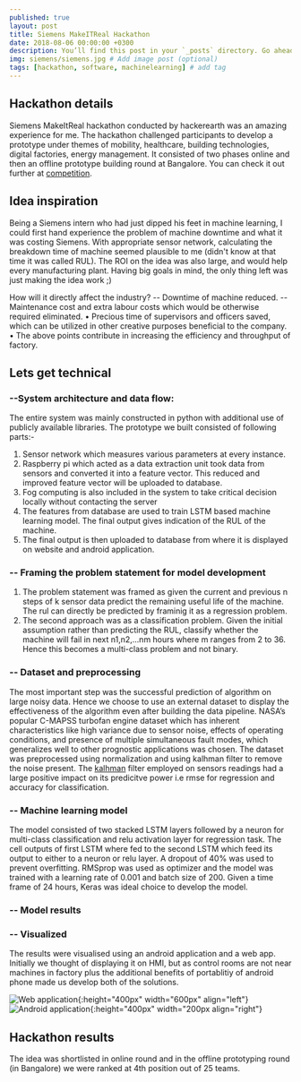 ```yaml
---
published: true
layout: post
title: Siemens MakeITReal Hackathon
date: 2018-08-06 00:00:00 +0300
description: You’ll find this post in your `_posts` directory. Go ahead and edit it and re-build the site to see your changes. # Add post description (optional)
img: siemens/siemens.jpg # Add image post (optional)
tags: [hackathon, software, machinelearning] # add tag
---
```

## Hackathon details
Siemens MakeItReal hackathon conducted by hackerearth was an amazing experience for me. The hackathon challenged participants to develop a prototype under themes of mobility, healthcare, building technologies, digital factories, energy management. It consisted of two phases online and then an offline prototype building round at Bangalore. You can check it out further at [competition](https://www.hackerearth.com/sprints/makeitreal/).

## Idea inspiration
Being a Siemens intern who had just dipped his feet in machine learning, I could first hand experience the problem of machine downtime and what it was costing Siemens. With appropriate sensor network, calculating the breakdown time of machine seemed plausible to me (didn't know at that time it was called RUL). The ROI on the idea was also large, and would help every manufacturing plant. Having big goals in mind, the only thing left was just making the idea work ;)

How will it directly affect the industry?
-- Downtime of machine reduced.
-- Maintenance cost and extra labour costs which would be otherwise required eliminated.
• Precious time of supervisors and officers saved, which can be utilized in other creative purposes
beneficial to the company.
• The above points contribute in increasing the efficiency and throughput of factory.

## Lets get technical
### --System architecture and data flow:
The entire system was mainly constructed in python with additional use of publicly available libraries. The prototype we built consisted of following parts:-

1. Sensor network which measures various parameters at every instance. 
2. Raspberry pi which acted as a data extraction unit took data from sensors and converted it into a feature vector. This reduced and improved feature vector will be uploaded to database. 
3. Fog computing is also included in the system to take critical decision locally without contacting the server 
4. The features from database are used to train LSTM based machine learning model. The final output gives indication of the RUL of the machine. 
5. The final output is then uploaded to database from where it is displayed on website and android application.

### -- Framing the problem statement for model development
1. The problem statement was framed as given the current and previous n steps of k sensor data predict the remaining useful life of the machine. The rul can directly be predicted by framinig it as a regression problem.
2. The second approach was as a classification problem. Given the initial assumption rather than predicting the RUL, classify whether the machine will fail in next n1,n2,...nm hours where m ranges from 2 to 36. Hence this becomes a multi-class problem and not binary.

### -- Dataset and preprocessing
The most important step was the successful prediction of algorithm on large noisy data. Hence we choose to use an external dataset to display the effectiveness of the algorithm even after building the data pipeline. NASA’s popular C-MAPSS turbofan engine dataset which has inherent characteristics like high variance due to sensor noise, effects of operating conditions, and presence of multiple simultaneous fault modes, which generalizes well to other prognostic applications was chosen. The dataset was preprocessed using normalization and using kalhman filter to remove the noise present. The <u>kalhman</u> filter employed on sensors readings had a large positive impact on its predicitve power i.e rmse for regression and accuracy for classification.

### -- Machine learning model
The model consisted of two stacked LSTM layers followed by a neuron for multi-class classification and relu activation layer for regression task. The cell outputs of first LSTM where fed to the second LSTM which feed its output to either to a neuron or relu layer. A dropout of 40% was used to prevent overfitting. RMSprop was used as optimizer and the model was trained with a learning rate of 0.001 and batch size of 200. Given a time frame of 24 hours, Keras was ideal choice to develop the model. 

### -- Model results


### -- Visualized
The results were visualised using an android application and a web app. Initially we thought of displaying it on HMI, but as control rooms are not near machines in factory plus the additional benefits of portablitiy of android phone made us develop both of the solutions.

![Web application]({{site.baseurl}}/assets/img/siemens/web.jpg){:height="400px" width="600px" align="left"}
![Android application]({{site.baseurl}}/assets/img/siemens/android.png){:height="400px" width="200px align="right"}

<!-- <p align="center">
<img src="/assets/img/siemens/android.png">                                                                    
</p> -->

## Hackathon results
The idea was shortlisted in online round and in the offline prototyping round (in Bangalore) we were ranked at 4th position out of 25 teams.